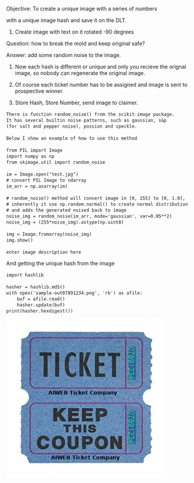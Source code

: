 Objective: To create a unique image with a series of numbers

with a unique image hash and save it on the DLT.



1) Create image with text on it rotated -90 degrees

Question: how to break the mold and keep original safe?

Answer: add some random noise to the image.

1) Now each hash is different or unique and only you recieve the orignal image, so nobody can regenerate the original image.

2) Of course each ticket number has to be assigned and image is sent to prospective winner.

3) Store Hash, Store Number, send image to claimer.

```
There is function random_noise() from the scikit-image package. 
It has several builtin noise patterns, such as gaussian, s&p 
(for salt and pepper noise), possion and speckle.

Below I show an example of how to use this method

from PIL import Image
import numpy as np
from skimage.util import random_noise

im = Image.open("test.jpg")
# convert PIL Image to ndarray
im_arr = np.asarray(im)

# random_noise() method will convert image in [0, 255] to [0, 1.0],
# inherently it use np.random.normal() to create normal distribution
# and adds the generated noised back to image
noise_img = random_noise(im_arr, mode='gaussian', var=0.05**2)
noise_img = (255*noise_img).astype(np.uint8)

img = Image.fromarray(noise_img)
img.show()

enter image description here
```


And getting the unique hash from the image

```
import hashlib
 
hasher = hashlib.md5()
with open('sample-out07891234.png', 'rb') as afile:
    buf = afile.read()
    hasher.update(buf)
print(hasher.hexdigest())
```
![alt text](https://github.com/jkwebco/Raffle-Wordpress-Plugin/blob/master/image/sample-out07891234.png)
